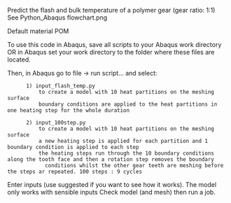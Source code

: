 Predict the flash and bulk temperature of a polymer gear (gear ratio: 1:1)
See Python_Abaqus flowchart.png

Default material POM

To use this code in Abaqus, save all scripts to your Abaqus work directory OR in Abaqus set your work directory to the folder where these files are located.

Then, in Abaqus go to file -> run script... and select:

          1) input_flash_temp.py
              to create a model with 10 heat partitions on the meshing surface
              boundary conditions are applied to the heat partitions in one heating step for the whole duration

          2) input_100step.py
              to create a model with 10 heat partitions on the meshing surface
              a new heating step is applied for each partition and 1 boundary condition is applied to each step
              the heating steps run through the 10 boundary conditions along the tooth face and then a rotation step removes the boundary
                conditions whilst the other gear teeth are meshing before the steps ar repeated. 100 steps : 9 cycles
                
                
Enter inputs (use suggested if you want to see how it works). The model only works with sensible inputs
Check model (and mesh) then run a job.
